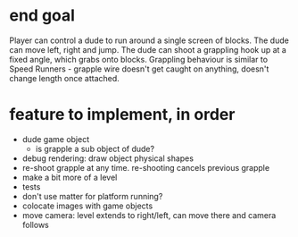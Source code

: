 # end goal

Player can control a dude to run around a single screen of blocks.
The dude can move left, right and jump. The dude can shoot a grappling
hook up at a fixed angle, which grabs onto blocks. Grappling behaviour
is similar to Speed Runners - grapple wire doesn't get caught on anything,
doesn't change length once attached.

# feature to implement, in order
- dude game object
    - is grapple a sub object of dude?
- debug rendering: draw object physical shapes
- re-shoot grapple at any time. re-shooting cancels previous grapple
- make a bit more of a level
- tests
- don't use matter for platform running?
- colocate images with game objects
- move camera: level extends to right/left, can move there and camera follows
